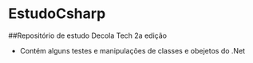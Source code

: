 # EstudoCsharp

##Repositório de estudo Decola Tech 2a edição

- Contém alguns testes e manipulações de classes e obejetos do .Net


